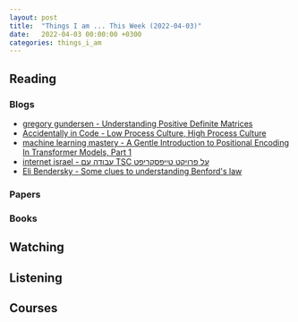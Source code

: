 ```yaml
---
layout: post
title:  "Things I am ... This Week (2022-04-03)"
date:   2022-04-03 00:00:00 +0300
categories: things_i_am
---
```


## Reading

### Blogs

- [gregory gundersen - Understanding Positive Definite Matrices][gg1]
- [Accidentally in Code - Low Process Culture, High Process Culture][cate1]
- [machine learning mastery - A Gentle Introduction to Positional Encoding In Transformer Models, Part 1][mlm1]
- [internet israel - עבודה עם TSC על פרויקט טייפסקריפט][il1]
- [Eli Bendersky - Some clues to understanding Benford's law][eli1]

### Papers

### Books


## Watching

## Listening

## Courses

[gg1]:http://gregorygundersen.com/blog/2022/02/27/positive-definite/
[cate1]:https://cate.blog/2022/02/28/low-process-culture-high-process-culture/
[mlm1]: https://machinelearningmastery.com/a-gentle-introduction-to-positional-encoding-in-transformer-models-part-1/
[il1]:https://internet-israel.com/%d7%9e%d7%93%d7%a8%d7%99%d7%9b%d7%99%d7%9d/%d7%98%d7%99%d7%99%d7%a4%d7%a1%d7%a7%d7%a8%d7%99%d7%a4%d7%98/%d7%a2%d7%91%d7%95%d7%93%d7%94-%d7%a2%d7%9d-tsc-%d7%a2%d7%9c-%d7%a4%d7%a8%d7%95%d7%99%d7%a7%d7%98-%d7%98%d7%99%d7%99%d7%a4%d7%a1%d7%a7%d7%a8%d7%99%d7%a4%d7%98/
[eli1]:https://eli.thegreenplace.net/2022/some-clues-to-understanding-benfords-law/
